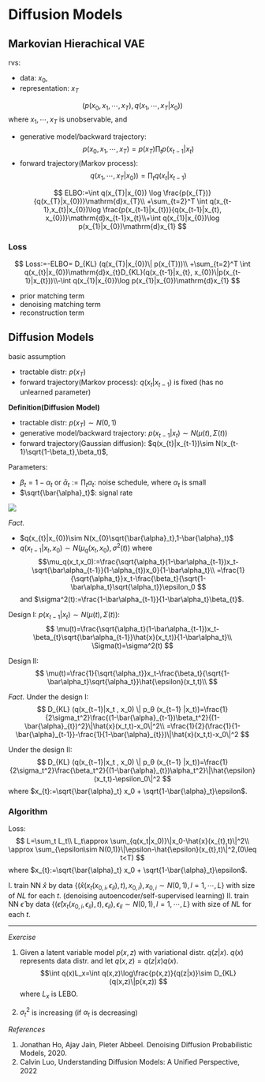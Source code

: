 # Diffusion Models

## Markovian Hierachical VAE

rvs:
- data: $x_{0}$,
- representation: $x_{T}$
  
$$
(p(x_0,x_1,\cdots,x_T),q(x_1,\cdots,x_{T}|x_0))
$$
where $x_1,\cdots,x_T$ is unobservable, and 
- generative model/backward trajectory: 
  $$p(x_0,x_1,\cdots,x_T)=p(x_T)\prod_tp(x_{t-1}|x_{t})$$
- forward trajectory(Markov process): 
  $$q(x_1,\cdots,x_{T}|x_0))=\prod_tq(x_{t}|x_{t-1})$$
  

$$
ELBO:=\int q(x_{T}|x_{0}) \log \frac{p(x_{T})}{q(x_{T}|x_{0})}\mathrm{d}x_{T}\\
+\sum_{t=2}^T \int q(x_{t-1},x_{t}|x_{0})\log \frac{p(x_{t-1}|x_{t})}{q(x_{t-1}|x_{t}, x_{0})}\mathrm{d}x_{t-1}x_{t}\\+\int q(x_{1}|x_{0})\log p(x_{1}|x_{0})\mathrm{d}x_{1}
$$

### Loss

$$
Loss:=-ELBO= D_{KL} (q(x_{T}|x_{0})\| p(x_{T}))\\
+\sum_{t=2}^T \int q(x_{t}|x_{0})\mathrm{d}x_{t}D_{KL}(q(x_{t-1}|x_{t}, x_{0})\|p(x_{t-1}|x_{t}))\\-\int q(x_{1}|x_{0})\log p(x_{1}|x_{0})\mathrm{d}x_{1}
$$
- prior matching term
- denoising matching term
- reconstruction term

## Diffusion Models
basic assumption
- tractable distr: $p(x_{T})$
- forward trajectory(Markov process): $q(x_{t}|x_{t-1})$ is fixed (has no unlearned parameter)
  
**Definition(Diffusion Model)**
- tractable distr: $p(x_{T})\sim N(0,1)$
- generative model/backward trajectory: $p(x_{t-1}|x_{t})\sim N(\mu(t),\Sigma(t))$
- forward trajectory(Gaussian diffusion): $q(x_{t}|x_{t-1})\sim N(x_{t-1}\sqrt{1-\beta_t},\beta_t)$, 

Parameters:
- $\beta_t=1-\alpha_t$ or $\bar{\alpha}_t:=\prod_t\alpha_t$: noise schedule, where $\alpha_t$ is small
- $\sqrt{\bar{\alpha}_t}$: signal rate


![](https://picx.zhimg.com/80/v2-29563658cff776aee4fb49d84eec2741_1440w.webp)



*Fact.*
- $q(x_{t}|x_{0})\sim N(x_{0}\sqrt{\bar{\alpha}_t},1-\bar{\alpha}_t)$
- $q(x_{t-1}|x_{t},x_{0})\sim N(\mu_q(x_t ,x_0),\sigma^2(t))$ where 
  $$\mu_q(x_t,x_0):=\frac{\sqrt{\alpha_t}(1-\bar\alpha_{t-1})x_t-\sqrt{\bar\alpha_{t-1}}(1-\alpha_{t})x_0}{1-\bar\alpha_t}\\
  =\frac{1}{\sqrt{\alpha_t}}x_t-\frac{\beta_t}{\sqrt{1-\bar\alpha_t}\sqrt{\alpha_t}}\epsilon_0
  $$
  and $\sigma^2(t):=\frac{1-\bar\alpha_{t-1}}{1-\bar\alpha_t}\beta_{t}$.
  
Design I: $p(x_{t-1}|x_{t})\sim N(\mu(t),\Sigma(t))$:
$$
\mu(t)=\frac{\sqrt{\alpha_t}(1-\bar\alpha_{t-1})x_t-\beta_{t}\sqrt{\bar\alpha_{t-1}}\hat{x}(x_t,t)}{1-\bar\alpha_t}\\
\Sigma(t)=\sigma^2(t)
$$

Design II:
$$
\mu(t)=\frac{1}{\sqrt{\alpha_t}}x_t-\frac{\beta_t}{\sqrt{1-\bar\alpha_t}\sqrt{\alpha_t}}\hat{\epsilon}(x_t,t)\\
$$


*Fact.*
Under the design I:
$$
D_{KL} (q(x_{t−1}|x_t , x_0) \| p_θ (x_{t−1} |x_t))=\frac{1}{2\sigma_t^2}\frac{(1-\bar{\alpha}_{t-1})\beta_t^2}{(1-\bar{\alpha}_{t})^2}\|\hat{x}(x_t,t)-x_0\|^2\\
=\frac{1}{2}(\frac{1}{1-\bar{\alpha}_{t-1}}-\frac{1}{1-\bar{\alpha}_{t}})\|\hat{x}(x_t,t)-x_0\|^2
$$

Under the design II:
$$
D_{KL} (q(x_{t−1}|x_t , x_0) \| p_θ (x_{t−1} |x_t))=\frac{1}{2\sigma_t^2}\frac{\beta_t^2}{(1-\bar{\alpha}_{t})\alpha_t^2}\|\hat{\epsilon}(x_t,t)-\epsilon_0\|^2
$$
where $x_{t}:=\sqrt{\bar{\alpha}_t} x_0 + \sqrt{1-\bar{\alpha}_t}\epsilon$.

### Algorithm


Loss:
$$
L=\sum_t L_t\\
L_t\approx \sum_{q(x_t|x_0)}\|x_0-\hat{x}(x_{t},t)\|^2\\
\approx \sum_{\epsilon\sim N(0,1)}\|\epsilon-\hat{\epsilon}(x_{t},t)\|^2,(0\leq t<T)
$$
where $x_{t}:=\sqrt{\bar{\alpha}_t} x_0 + \sqrt{1-\bar{\alpha}_t}\epsilon$.

I. train NN $\hat{x}$ by data $\{(\hat{x}(x_{t}(x_{0,i},\epsilon_{il}),t),x_{0,i}),x_{0,i}\sim N(0,1),l=1,\cdots, L\}$ with size of $NL$ for each $t$. (denoising autoencoder/self-supervised learning)
II. train NN $\hat\epsilon$ by data $\{(\hat{\epsilon}(x_{t}(x_{0,i},\epsilon_{il}),t),\epsilon_{il}),\epsilon_{il}\sim N(0,1),l=1,\cdots, L\}$ with size of $NL$ for each $t$.


---
*Exercise*

1. Given a latent variable model $p(x,z)$ with variational distr. $q(z|x)$. $q(x)$ represents data distr. and let $q(x,z)=q(z|x)q(x)$. 
  $$\int q(x)L_x=\int q(x,z)\log\frac{p(x,z)}{q(z|x)}\sim D_{KL}(q(x,z)\|p(x,z))
  $$
  where $L_x$ is LEBO.

2. $\sigma_t^2$ is increasing (if $\alpha_t$ is decreasing)


*References*

1. Jonathan Ho, Ajay Jain, Pieter Abbeel. Denoising Diffusion Probabilistic Models, 2020.
2. Calvin Luo, Understanding  Diﬀusion  Models:   A  Uniﬁed  Perspective, 2022